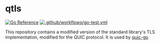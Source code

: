# qtls

[![Go Reference](https://pkg.go.dev/badge/github.com/quic-go/qtls-go1-20.svg)](https://pkg.go.dev/github.com/quic-go/qtls-go1-20)
[![.github/workflows/go-test.yml](https://github.com/quic-go/qtls-go1-20/actions/workflows/go-test.yml/badge.svg)](https://github.com/quic-go/qtls-go1-20/actions/workflows/go-test.yml)

This repository contains a modified version of the standard library's TLS implementation, modified for the QUIC protocol. It is used by [quic-go](https://github.com/quic-go/quic-go).

